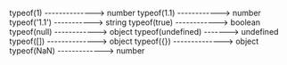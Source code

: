 typeof(1)  --------------> number
typeof(1.1)  ------------> number
typeof('1.1') -----------> string
typeof(true) ------------> boolean
typeof(null) ------------> object
typeof(undefined) -------> undefined
typeof([]) --------------> object
typeof({}) --------------> object
typeof(NaN) -------------> number
